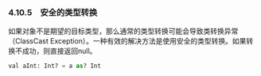 ### 4.10.5　安全的类型转换

如果对象不是期望的目标类型，那么通常的类型转换可能会导致类转换异常（ClassCast Exception）。一种有效的解决方法是使用安全的类型转换。如果转换不成功，则直接返回null。

```python
val aInt: Int? = a as? Int
```

